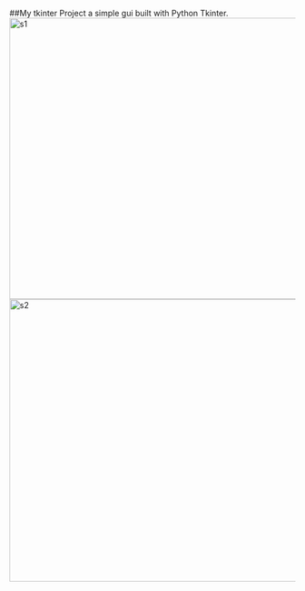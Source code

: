 ##My tkinter Project
a simple gui built with Python Tkinter.
<img width="857" height="495" alt="s1" src="https://github.com/user-attachments/assets/53a39585-f5ff-4ce0-ad3b-de718e3c17b3" />
<img width="851" height="497" alt="s2" src="https://github.com/user-attachments/assets/f956bbb0-f853-4c2f-ba97-fb3f3dbf3f51" />

